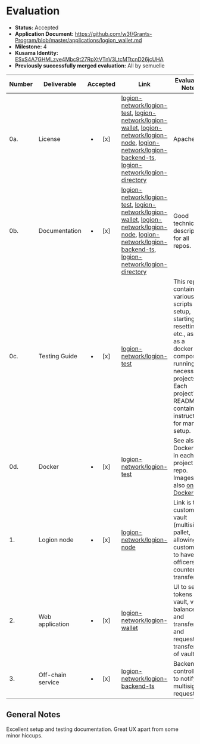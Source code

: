 # Evaluation

- **Status:** Accepted
- **Application Document:** https://github.com/w3f/Grants-Program/blob/master/applications/logion_wallet.md
- **Milestone:** 4
- **Kusama Identity:** [ESxS4A7GHMLzve4Mbc9t27RpXtVTnV3LtcMTtcnD26jcUHA](https://polkascan.io/pre/kusama/account/ESxS4A7GHMLzve4Mbc9t27RpXtVTnV3LtcMTtcnD26jcUHA)
- **Previously successfully merged evaluation:** All by semuelle

| Number | Deliverable       |        Accepted        | Link                                                                                                                                                                                                                                                                                                                                                                                                                                                                                                                                                                                                                                                                                                              | Evaluation Notes                                                                                                                                                                                   |
| ------ | ----------------- | :--------------------: | ----------------------------------------------------------------------------------------------------------------------------------------------------------------------------------------------------------------------------------------------------------------------------------------------------------------------------------------------------------------------------------------------------------------------------------------------------------------------------------------------------------------------------------------------------------------------------------------------------------------------------------------------------------------------------------------------------------------- | -------------------------------------------------------------------------------------------------------------------------------------------------------------------------------------------------- |
| 0a.    | License           | <ul><li>[x] </li></ul> | [logion-network/logion-test](https://github.com/logion-network/logion-test/blob/fc0ece8d7c9248408e554f87e57ceba379631289/LICENSE), [logion-network/logion-wallet](https://github.com/logion-network/logion-wallet/blob/23d56451b33cd96c9999389a2a81696c8a0bc5ac/LICENSE), [logion-network/logion-node](https://github.com/logion-network/logion-node/blob/8eb80e5f1c6f365f88efccd00ba6cf8b3b1eb8b0/LICENSE), [logion-network/logion-backend-ts](https://github.com/logion-network/logion-backend-ts/blob/e179f6b9065877b4e45459898e52ccb980d426eb/LICENSE), [logion-network/logion-directory](https://github.com/logion-network/logion-directory/blob/9e3d66505250cacd5575921efd166a6da01c2446/LICENSE)           | Apache 2.0                                                                                                                                                                                         |
| 0b.    | Documentation     | <ul><li>[x] </li></ul> | [logion-network/logion-test](https://github.com/logion-network/logion-test/blob/746f3b018faf199ca7f2e443d6a1de64bdbdb4ef/README.md), [logion-network/logion-wallet](https://github.com/logion-network/logion-wallet/blob/23d56451b33cd96c9999389a2a81696c8a0bc5ac/README.md), [logion-network/logion-node](https://github.com/logion-network/logion-node/blob/8eb80e5f1c6f365f88efccd00ba6cf8b3b1eb8b0/README.md), [logion-network/logion-backend-ts](https://github.com/logion-network/logion-backend-ts/blob/e179f6b9065877b4e45459898e52ccb980d426eb/README.md), [logion-network/logion-directory](https://github.com/logion-network/logion-directory/blob/9e3d66505250cacd5575921efd166a6da01c2446/README.md) | Good technical description for all repos.                                                                                                                                                          |
| 0c.    | Testing Guide     | <ul><li>[x] </li></ul> | [logion-network/logion-test](https://github.com/logion-network/logion-test/blob/746f3b018faf199ca7f2e443d6a1de64bdbdb4ef/README.md)                                                                                                                                                                                                                                                                                                                                                                                                                                                                                                                                                                               | This repo contains various scripts for setup, starting, resetting, etc., as well as a docker-compose running all necessary projects. Each project's README contains instructions for manual setup. |
| 0d.    | Docker            | <ul><li>[x] </li></ul> | [logion-network/logion-test](https://github.com/logion-network/logion-test/blob/746f3b018faf199ca7f2e443d6a1de64bdbdb4ef/docker-compose.yml)                                                                                                                                                                                                                                                                                                                                                                                                                                                                                                                                                                      | See also Dockerfiles in each project repo. Images also [on DockerHub](https://hub.docker.com/u/logionnetwork).                                                                                     |
| 1.     | Logion node       | <ul><li>[x] </li></ul> | [logion-network/logion-node](https://github.com/logion-network/logion-node/tree/41042ee5ccd7f3fefac207fd191ccd33dc1e907e/pallets/vault)                                                                                                                                                                                                                                                                                                                                                                                                                                                                                                                                                                           | Link is to custom vault (multisig) pallet, allowing a customer to have officers countersign transfers.                                                                                             |
| 2.     | Web application   | <ul><li>[x] </li></ul> | [logion-network/logion-wallet](https://github.com/logion-network/logion-wallet/blob/e2980f474aaa075ae827cb2f8b36432d0f45743a/src/wallet-user/trust-protection/Vault.tsx)                                                                                                                                                                                                                                                                                                                                                                                                                                                                                                                                          | UI to send tokens to vault, view balances and transfers and request transfer out of vault.                                                                                                         |
| 3.     | Off-chain service | <ul><li>[x] </li></ul> | [logion-network/logion-backend-ts](https://github.com/logion-network/logion-backend-ts/blob/f14a479f5a46f96a62dc657dad50e370cbf221c7/src/logion/controllers/vaulttransferrequest.controller.ts)                                                                                                                                                                                                                                                                                                                                                                                                                                                                                                                   | Backend controller to notify of multisig requests.                                                                                                                                                 |

## General Notes

Excellent setup and testing documentation. Great UX apart from some minor hiccups.
